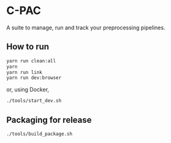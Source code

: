 # C-PAC

A suite to manage, run and track your preprocessing pipelines.

## How to run

```bash
yarn run clean:all
yarn
yarn run link
yarn run dev:browser
```
 or, using Docker,

```bash
./tools/start_dev.sh
```

## Packaging for release

```bash
./tools/build_package.sh
```
